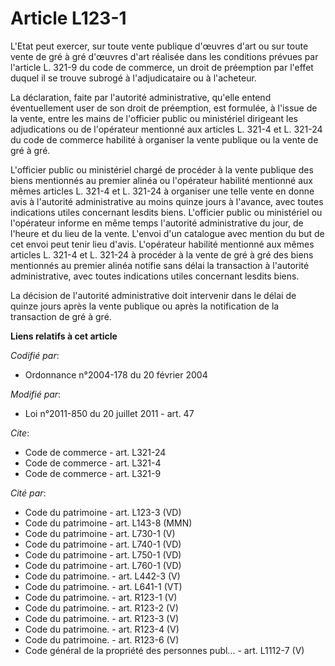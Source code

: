 # Article L123-1

L'Etat peut exercer, sur toute vente publique d'œuvres d'art ou sur toute vente de gré à gré d'œuvres d'art réalisée dans les
conditions prévues par l'article L. 321-9 du code de commerce, un droit de préemption par l'effet duquel il se trouve subrogé
à l'adjudicataire ou à l'acheteur. 

La déclaration, faite par l'autorité administrative, qu'elle entend éventuellement user de son droit de préemption, est
formulée, à l'issue de la vente, entre les mains de l'officier public ou ministériel dirigeant les adjudications ou de
l'opérateur mentionné aux articles L. 321-4 et L. 321-24 du code de commerce habilité à organiser la vente publique ou la
vente de gré à gré. 

L'officier public ou ministériel chargé de procéder à la vente publique des biens mentionnés au premier alinéa ou l'opérateur
habilité mentionné aux mêmes articles L. 321-4 et L. 321-24 à organiser une telle vente en donne avis à l'autorité
administrative au moins quinze jours à l'avance, avec toutes indications utiles concernant lesdits biens. L'officier public
ou ministériel ou l'opérateur informe en même temps l'autorité administrative du jour, de l'heure et du lieu de la vente.
L'envoi d'un catalogue avec mention du but de cet envoi peut tenir lieu d'avis. L'opérateur habilité mentionné aux mêmes
articles L. 321-4 et L. 321-24 à procéder à la vente de gré à gré des biens mentionnés au premier alinéa notifie sans délai
la transaction à l'autorité administrative, avec toutes indications utiles concernant lesdits biens. 

La décision de l'autorité administrative doit intervenir dans le délai de quinze jours après la vente publique ou après la
notification de la transaction de gré à gré.

**Liens relatifs à cet article**

_Codifié par_:

  - Ordonnance n°2004-178 du 20 février 2004

_Modifié par_:

  - Loi n°2011-850 du 20 juillet 2011 - art. 47

_Cite_:

  - Code de commerce - art. L321-24
  - Code de commerce - art. L321-4
  - Code de commerce - art. L321-9

_Cité par_:

  - Code du patrimoine - art. L123-3 (VD)
  - Code du patrimoine - art. L143-8 (MMN)
  - Code du patrimoine - art. L730-1 (V)
  - Code du patrimoine - art. L740-1 (VD)
  - Code du patrimoine - art. L750-1 (VD)
  - Code du patrimoine - art. L760-1 (VD)
  - Code du patrimoine. - art. L442-3 (V)
  - Code du patrimoine. - art. L641-1 (VT)
  - Code du patrimoine. - art. R123-1 (V)
  - Code du patrimoine. - art. R123-2 (V)
  - Code du patrimoine. - art. R123-3 (V)
  - Code du patrimoine. - art. R123-4 (V)
  - Code du patrimoine. - art. R123-6 (V)
  - Code général de la propriété des personnes publ... - art. L1112-7 (V)
